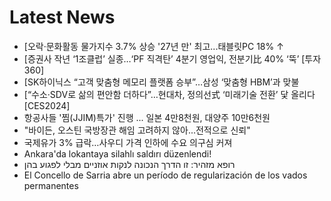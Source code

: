 # Latest News
-  [오락·문화활동 물가지수 3.7% 상승 '27년 만' 최고...태블릿PC 18% ↑
-  [증권사 작년 ‘1조클럽’ 실종…‘PF 직격탄’ 4분기 영업익, 전분기比 40% ‘뚝’ [투자360]
-  [SK하이닉스 “고객 맞춤형 메모리 플랫폼 승부”…삼성 ‘맞춤형 HBM’과 맞불
-  [“수소·SDV로 삶의 편안함 더하다”…현대차, 정의선式 ‘미래기술 전환’ 닻 올리다 [CES2024]
-  항공사들 '찜(JJIM)특가' 진행 ... 일본 4만8천원, 대양주 10만6천원
-  "바이든, 오스틴 국방장관 해임 고려하지 않아...전적으로 신뢰"
-  국제유가 3% 급락…사우디 가격 인하에 수요 의구심 커져
-  Ankara'da lokantaya silahlı saldırı düzenlendi!
-  רופא מזהיר: זו הדרך הנכונה לנקות אוזניים מבלי לפגוע בהן
-  El Concello de Sarria abre un período de regularización de los vados permanentes
